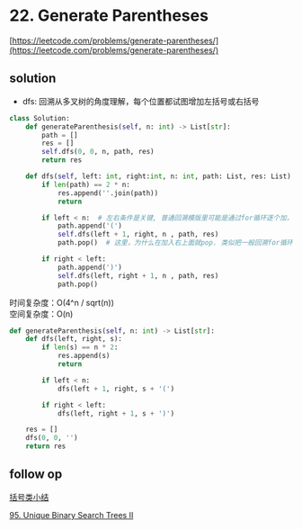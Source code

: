 # 22. Generate Parentheses

[https://leetcode.com/problems/generate-parentheses/](https://leetcode.com/problems/generate-parentheses/)

## solution

- dfs: 回溯从多叉树的角度理解，每个位置都试图增加左括号或右括号

```python
class Solution:
    def generateParenthesis(self, n: int) -> List[str]:
        path = []
        res = []
        self.dfs(0, 0, n, path, res)
        return res

    def dfs(self, left: int, right:int, n: int, path: List, res: List):
        if len(path) == 2 * n:
            res.append(''.join(path))
            return

        if left < n:  # 左右条件是关键, 普通回溯模版里可能是通过for循环逐个加，但括号只分别考虑左和右
            path.append('(')
            self.dfs(left + 1, right, n , path, res)
            path.pop()  # 这里，为什么在加入右上面就pop. 类似把一般回溯for循环的多个条件分开写

        if right < left:
            path.append(')')
            self.dfs(left, right + 1, n , path, res)
            path.pop()
```

时间复杂度：O(4^n / sqrt(n)) <br>
空间复杂度：O(n)

```python
def generateParenthesis(self, n: int) -> List[str]:
	def dfs(left, right, s):
		if len(s) == n * 2:
			res.append(s)
			return

		if left < n:
			dfs(left + 1, right, s + '(')

		if right < left:
			dfs(left, right + 1, s + ')')

	res = []
	dfs(0, 0, '')
	return res
```

## follow op

[括号类小结](../05_stack_queue/20.%20Valid%20Parentheses.md)

[95. Unique Binary Search Trees II](https://leetcode.com/problems/unique-binary-search-trees-ii/description/)

```python

```
